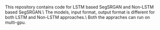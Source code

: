 This repository contains code for LSTM based SegSRGAN and Non-LSTM based SegSRGAN.\\
The models, input format, output format is different for both LSTM and Non-LSTM approaches.\\
Both the appraches can run on multi-gpu.
